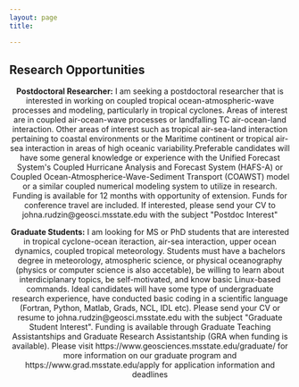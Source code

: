 ```yaml
---
layout: page
title: 

---
```


<h2> Research Opportunities </h2>

<p align="center"> <b>Postdoctoral Researcher:</b> I am seeking a postdoctoral researcher  that is interested in working on coupled tropical ocean-atmospheric-wave processes and modeling, particularly in tropical cyclones. Areas of interest are in coupled air-ocean-wave processes or landfalling TC air-ocean-land interaction. Other areas of interest such as tropical air-sea-land interaction pertaining to coastal environments or the Maritime continent or tropical air-sea interaction in areas of high oceanic variability.Preferable candidates will have some general knowledge or experience with the Unified Forecast System's Coupled Hurricane Analysis and Forecast System (HAFS-A) or Coupled Ocean-Atmospherice-Wave-Sediment Transport (COAWST) model or a similar coupled numerical modeling system to utilize in research. Funding is available for 12 months with opportunity of extension. Funds for conference travel are included. If interested, please send your CV to johna.rudzin@geosci.msstate.edu with the subject "Postdoc Interest"</p>

<p align="center"> <b>Graduate Students:</b> I am looking for MS or PhD students that are interested in tropical cyclone-ocean iteraction, air-sea interaction, upper ocean dynamics, coupled tropical meteorology. Students must have a bachelors degree in meteorology, atmospheric science, or physical oceanography (physics or computer science is also accetable), be willing to learn about interdiciplanary topics, be self-motivated, and know basic Linux-based commands. Ideal candidates will have some type of undergraduate research experience, have conducted basic coding in a scientific language (Fortran, Python, Matlab, Grads, NCL, IDL etc). Please send your CV or resume to johna.rudzin@geosci.msstate.edu with the subject "Graduate Student Interest". Funding is available through Graduate Teaching Assistantships and Graduate Research Assistantship (GRA when funding is available). Please visit https://www.geosciences.msstate.edu/graduate/ for more information on our graduate program and https://www.grad.msstate.edu/apply for application information and deadlines</p>

